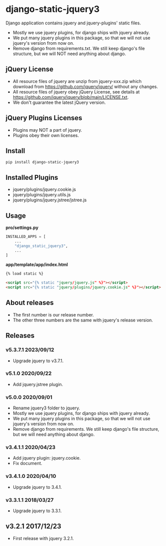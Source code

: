 # django-static-jquery3


Django application contains jquery and jquery-plugins' static files.

- Mostly we use jquery plugins, for django ships with jquery already. 
- We put many jquery plugins in this package, so that we will not use jquery's version from now on.
- Remove django from requirements.txt. We still keep django's file structure, but we will NOT need anything about django.

## jQuery License

- All resource files of jquery are unzip from jquery-xxx.zip which download from https://github.com/jquery/jquery/ without any changes.
- All resource files of jquery obey jQuery License, see details at https://github.com/jquery/jquery/blob/main/LICENSE.txt.
- We don't guarantee the latest jQuery version.

## jQuery Plugins Licenses

- Plugins may NOT a part of jquery.
- Plugins obey their own licenses.

## Install

```shell
pip install django-static-jquery3
```

## Installed Plugins

- jquery/plugins/jquery.cookie.js
- jquery/plugins/jquery.utils.js
- jquery/plugins/jquery.jstree/jstree.js

## Usage

**pro/settings.py**

```python
INSTALLED_APPS = [
    ...
    "django_static_jquery3",
    ...
]
```

**app/template/app/index.html**

```html
{% load static %}

<script src="{% static "jquery/jquery.js" %}"></script>
<script src="{% static "jquery/plugins/jquery.cookie.js" %}"></script>
```

## About releases

- The first number is our release number.
- The other three numbers are the same with jquery's release version.

## Releases

### v5.3.7.1 2023/09/12

- Upgrade jquery to v3.7.1.

### v5.1.0 2020/09/22

- Add jquery.jstree plugin.

### v5.0.0 2020/09/01

- Rename jquery3 folder to jquery.
- Mostly we use jquery plugins, for django ships with jquery already. 
- We put many jquery plugins in this package, so that we will not use jquery's version from now on.
- Remove django from requirements. We still keep django's file structure, but we will need anything about django.

### v3.4.1.1 2020/04/23

- Add jquery plugin: jquery.cookie.
- Fix document.

### v3.4.1.0 2020/04/10

- Upgrade jquery to 3.4.1.

### v3.3.1.1 2018/03/27

- Upgrade jquery to 3.3.1.

## v3.2.1 2017/12/23

- First release with jquery 3.2.1.
